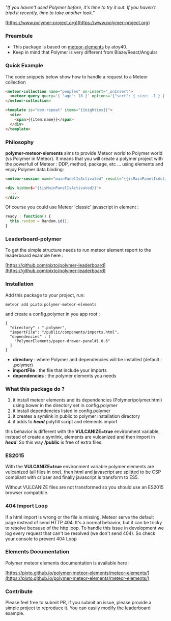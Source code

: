 _"If you haven't used Polymer before, it's time to try it out. If you haven't tried it recently, time to take another look."_

[https://www.polymer-project.org](https://www.polymer-project.org)

### Preambule
- This package is based on [meteor-elements](https://github.com/atoy40/meteor-elements) by atoy40.
- Keep in mind that Polymer is very different from Blaze/React/Angular

### Quick Example

The code snippets below show how to handle a request to a Meteor collection

```html
<meteor-collection name="peoples" on-insert="_onInsert">
  <meteor-query query='{ "age": 18 }' options='{"sort": { size: -1 } }' data="{{eighties}}"></meteor-query>
</meteor-collection>

<template is="dom-repeat" items="{{eighties}}">
  <div>
    <span>{{item.name}}</span>
  </div>
</template>
```
### Philosophy
**polymer-meteor-elements** aims to provide Meteor world to Polymer world (vs Polymer in Meteor). It means that you will create a polymer project with the powerfull of Meteor : DDP, method, package, etc ... using elements and enjoy Polymer data binding:
```html
<meteor-session name="mainPanelIsActivated" result="{{isMainPanelIsActivated}}"></meteor-session>

<div hidden$="{{isMainPanelIsActivated}}">
  ...
</div>
```
Of course you could use Meteor 'classic' javascript in element :
```js
ready : function() {
  this.random = Random.id();
}
```


### Leaderboard-polymer

To get the simple structure needs to run meteor element report to the leaderboard example here :

[https://github.com/pixto/polymer-leaderboard](https://github.com/pixto/polymer-leaderboard)

### Installation

Add this package to your project, run:
```
meteor add pixto:polymer-meteor-elements
```

and create a config.polymer in you app root :
```
{
  "directory" : ".polymer",
  "importFile": "/public/components/imports.html",
  "dependencies" : [
    "PolymerElements/paper-drawer-panel#1.0.6"
  ]
}
```
- **directory** : where Polymer and dependencies will be installed (default : .polymer)
- **importFile** : the file that include your imports
- **dependencies** : the polymer elements you needs

### What this package do ?

1. it install meteor elements and its dependencies (Polymer/polymer.html) using bower in the directory set in config.polymer
1. it install dependencies listed in config.polymer
1. it creates a symlink in public to polymer installation directory
1. it adds to ***head*** polyfill script and elements import

this behavior is different with the **VULCANIZE=true** environment variable, instead of create a symlink, elements are vulcanized and then import in ***head***. So this way **/public** is free of extra files.

### ES2015

With the **VULCANIZE=true** environment variable polymer elements are vulcanized (all files in one), then html and javascript are splitted to be CSP compliant with cripser and finally javascript is transform to ES5.

Without VULCANIZE files are not transformed so you should use an ES2015 browser compatible.

### 404 Import Loop

If a html import is wrong or the file is missing, Meteor serve the default page instead of send HTTP 404. It's a normal behavior, but it can be tricky to resolve because of the http loop.
To handle this issue in development we log every request that can't be resolved (we don't send 404). So check your console to prevent 404 Loop


### Elements Documentation

Polymer meteor elements documentation is available here :

[https://pixto.github.io/polymer-meteor-elements/meteor-elements/](https://pixto.github.io/polymer-meteor-elements/meteor-elements/)



### Contribute

Please feel free to submit PR, if you submit an issue, please provide a simple project to reproduce it. You can easily modify the leaderboard example.
